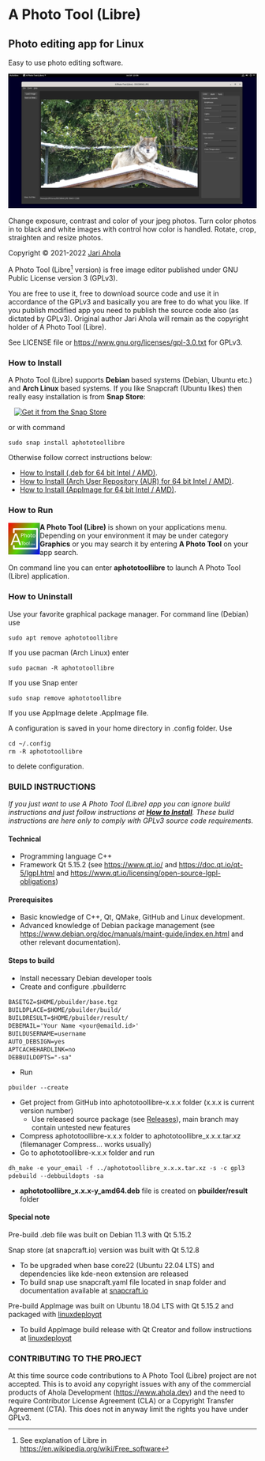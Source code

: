 # A Photo Tool (Libre)

## Photo editing app for Linux

Easy to use photo editing software.

![A Photo Tool Libre on Debian desktop](/pics/APhotoTool(Libre)Debian.png)
   
Change exposure, contrast and color of your jpeg photos.
Turn color photos in to black and white images with control how color is handled.
Rotate, crop, straighten and resize photos.

Copyright © 2021-2022 [Jari Ahola](https://www.ahola.me/)

A Photo Tool (Libre[^1] version) is free image editor published under GNU Public License version 3 (GPLv3).

[^1]: See explanation of Libre in https://en.wikipedia.org/wiki/Free_software

You are free to use it, free to download source code and use it in accordance of the GPLv3 and basically
you are free to do what you like. If you publish modified app you need to publish the source code also
(as dictated by GPLv3). Original author Jari Ahola will remain as the copyright holder of A Photo Tool
(Libre).

See LICENSE file or https://www.gnu.org/licenses/gpl-3.0.txt for GPLv3.


### How to Install

A Photo Tool (Libre) supports **Debian** based systems (Debian, Ubuntu etc.) and **Arch Linux** based systems.
If you like Snapcraft (Ubuntu likes) then really easy installation is from **Snap Store**:

&nbsp;&nbsp; [![Get it from the Snap Store](https://snapcraft.io/static/images/badges/en/snap-store-white.svg)](https://snapcraft.io/aphototoollibre)

or with command

```
sudo snap install aphototoollibre
```

Otherwise follow correct instructions below:

- [How to Install (.deb for 64 bit Intel / AMD)](INSTALL_DEBIAN.md).
- [How to Install (Arch User Repository (AUR) for 64 bit Intel / AMD)](INSTALL_ARCH.md).
- [How to Install (AppImage for 64 bit Intel / AMD)](INSTALL_APPIMAGE.md).



### How to Run

<img align="left" src="https://github.com/aphototool/A-Photo-Tool-Libre/blob/main/pics/APhotoToolLibreIcon.png?raw=true">

**A Photo Tool (Libre)** is shown on your applications menu. Depending on your environment it may be under category **Graphics** or you may search it by entering **A Photo Tool** on your app search.

On command line you can enter **aphototoollibre** to launch A Photo Tool (Libre) application.

### How to Uninstall

Use your favorite graphical package manager. For command line (Debian) use
```
sudo apt remove aphototoollibre
```
If you use pacman (Arch Linux) enter
```
sudo pacman -R aphototoollibre
```
If you use Snap enter
```
sudo snap remove aphototoollibre
```
If you use AppImage delete .AppImage file.


A configuration is saved in your home directory in .config folder. Use 
```
cd ~/.config
rm -R aphototoollibre
```
to delete configuration.


### BUILD INSTRUCTIONS

*If you just want to use A Photo Tool (Libre) app you can ignore build instructions and just follow instructions at [**How to Install**](#how-to-install). These build instructions are here only to comply with GPLv3 source code requirements.*

#### Technical
- Programming language C++
- Framework Qt 5.15.2 (see https://www.qt.io/ and https://doc.qt.io/qt-5/lgpl.html and https://www.qt.io/licensing/open-source-lgpl-obligations)

#### Prerequisites
- Basic knowledge of C++, Qt, QMake, GitHub and Linux development.
- Advanced knowledge of Debian package management (see https://www.debian.org/doc/manuals/maint-guide/index.en.html and other relevant documentation).

#### Steps to build
- Install necessary Debian developer tools
- Create and configure .pbuilderrc
```
BASETGZ=$HOME/pbuilder/base.tgz
BUILDPLACE=$HOME/pbuilder/build/
BUILDRESULT=$HOME/pbuilder/result/
DEBEMAIL='Your Name <your@emaild.id>'
BUILDUSERNAME=username
AUTO_DEBSIGN=yes
APTCACHEHARDLINK=no
DEBBUILDOPTS="-sa"
```
- Run
```
pbuilder --create
```
- Get project from GitHub into aphototoollibre-x.x.x folder (x.x.x is current version number)
  - Use released source package (see [Releases](../../releases)), main branch may contain untested new features
- Compress aphototoollibre-x.x.x folder to aphototoollibre_x.x.x.tar.xz (filemanager Compress... works usually)
- Go to aphototoollibre-x.x.x folder and run
```
dh_make -e your_email -f ../aphototoollibre_x.x.x.tar.xz -s -c gpl3
pdebuild --debbuildopts -sa
```
- **aphototoollibre_x.x.x-y_amd64.deb** file is created on **pbuilder/result** folder

#### Special note

Pre-build .deb file was built on Debian 11.3 with Qt 5.15.2

Snap store (at snapcraft.io) version was built with Qt 5.12.8

- To be upgraded when base core22 (Ubuntu 22.04 LTS) and dependencies like kde-neon extension are released
- To build snap use snapcraft.yaml file located in snap folder and documentation available at [snapcraft.io](https://snapcraft.io/docs/snapcraft-overview) 

Pre-build AppImage was built on Ubuntu 18.04 LTS with Qt 5.15.2 and packaged with [linuxdeployqt](https://github.com/probonopd/linuxdeployqt)
- To build AppImage build release with Qt Creator and follow instructions at [linuxdeployqt](https://github.com/probonopd/linuxdeployqt/blob/master/README.md)



### CONTRIBUTING TO THE PROJECT

At this time source code contributions to A Photo Tool (Libre) project are not accepted. This is to avoid any copyright issues with any of the commercial
products of Ahola Development (https://www.ahola.dev) and the need to require Contributor License Agreement (CLA) or a Copyright Transfer Agreement (CTA).
This does not in anyway limit the rights you have under GPLv3.

